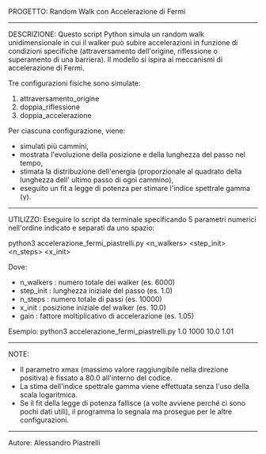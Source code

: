PROGETTO: Random Walk con Accelerazione di Fermi

-----------

DESCRIZIONE:
Questo script Python simula un random walk unidimensionale in cui il walker può subire accelerazioni in funzione di condizioni specifiche (attraversamento dell'origine, riflessione o superamento di una barriera).
Il modello si ispira ai meccanismi di accelerazione di Fermi.

Tre configurazioni fisiche sono simulate:
1. attraversamento_origine
2. doppia_riflessione
3. doppia_accelerazione

Per ciascuna configurazione, viene:
- simulati più cammini,
- mostrata l'evoluzione della posizione e della lunghezza del passo nel tempo,
- stimata la distribuzione dell'energia (proporzionale al quadrato della lunghezza dell' ultimo passo di ogni cammino),
- eseguito un fit a legge di potenza per stimare l'indice spettrale gamma (γ).

-----------

UTILIZZO:
Eseguire lo script da terminale specificando 5 parametri numerici nell'ordine indicato e separati da uno spazio:

python3 accelerazione_fermi_piastrelli.py <n_walkers> <step_init> <n_steps> <x_init> <gain>

Dove:
- n_walkers : numero totale dei walker (es. 6000)
- step_init : lunghezza iniziale del passo (es. 1.0)
- n_steps   : numero totale di passi (es. 10000)
- x_init    : posizione iniziale del walker (es. 10.0)
- gain      : fattore moltiplicativo di accelerazione (es. 1.05)

Esempio:
python3 accelerazione_fermi_piastrelli.py 1.0 1000 10.0 1.01

-----------

NOTE:
- Il parametro xmax (massimo valore raggiungibile nella direzione positiva) è fissato a 80.0 all'interno del codice.
- La stima dell'indice spettrale gamma viene effettuata senza l'uso della scala logaritmica.
- Se il fit della legge di potenza fallisce (a volte avviene perché ci sono pochi dati utili), il programma lo segnala ma prosegue per le altre configurazioni.


------
Autore:
Alessandro Piastrelli


